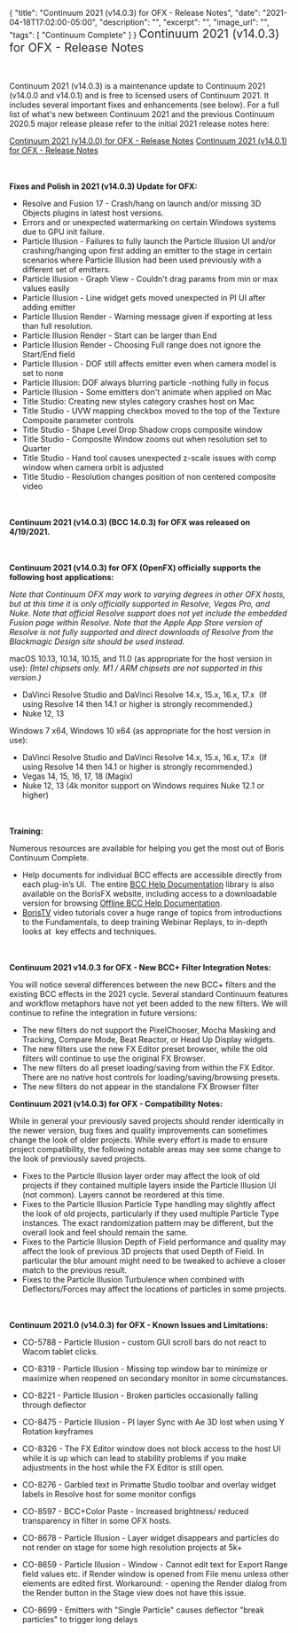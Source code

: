 {
  "title": "Continuum 2021 (v14.0.3) for OFX - Release Notes",
  "date": "2021-04-18T17:02:00-05:00",
  "description": "",
  "excerpt": "",
  "image_url": "",
  "tags": [
    "Continuum Complete"
  ]
}
<span style="color: rgb(40, 40, 40); font-size: 1.5em; word-spacing: 0.5px;">Continuum 2021 (v14.0.3) for OFX - Release Notes</span>

<span style="font-size: 1rem;"> </span>

Continuum 2021 (v14.0.3) is a maintenance update to Continuum 2021 (v14.0.0 and v14.0.1) and is free to licensed users of Continuum 2021.  It includes several important fixes and enhancements (see below).  For a full list of what's new between Continuum 2021 and the previous Continuum 2020.5 major release please refer to the initial 2021 release notes here:

[Continuum 2021 (v14.0.0) for OFX - Release Notes](/release-notes/continuum-2021-v14.0.0-for-ofx-release-notes/)
[Continuum 2021 (v14.0.1) for OFX - Release Notes](/release-notes/continuum-2021-v14.0.1-for-ofx-release-notes/)

<span style="font-size: 1rem;"> </span>

**Fixes and Polish in 2021 (v14.0.3) Update for OFX:**

* Resolve and Fusion 17 - Crash/hang on launch and/or missing 3D Objects plugins in latest host versions.
* Errors and or unexpected watermarking on certain Windows systems due to GPU init failure.
* Particle Illusion - Failures to fully launch the Particle Illusion UI and/or crashing/hanging upon first adding an emitter to the stage in certain scenarios where Particle Illusion had been used previously with a different set of emitters.
* Particle Illusion - Graph View - Couldn't drag params from min or max values easily
* Particle Illusion - Line widget gets moved unexpected in PI UI after adding emitter
* Particle Illusion Render - Warning message given if exporting at less than full resolution.
* Particle Illusion Render - Start can be larger than End
* Particle Illusion Render - Choosing Full range does not ignore the Start/End field
* Particle Illusion - DOF still affects emitter even when camera model is set to none
* Particle Illusion: DOF always blurring particle -nothing fully in focus
* Particle Illusion - Some emitters don't animate when applied on Mac
* Title Studio: Creating new styles category crashes host on Mac
* Title Studio - UVW mapping checkbox moved to the top of the Texture Composite parameter controls
* Title Studio - Shape Level Drop Shadow crops composite window
* Title Studio - Composite Window zooms out when resolution set to Quarter
* Title Studio - Hand tool causes unexpected z-scale issues with comp window when camera orbit is adjusted
* Title Studio - Resolution changes position of non centered composite video

<span style="font-size: 1rem;"> </span>

**Continuum 2021 (v14.0.3) (BCC 14.0.3) for OFX was released on 4/19/2021.**

<span style="font-size: 1rem;"> </span>

**Continuum 2021 (v14.0.3) for OFX (OpenFX) officially supports the following host applications:**

_Note that Continuum OFX may work to varying degrees in other OFX hosts, but at this time it is only officially supported in Resolve, Vegas Pro, and Nuke.  Note that official Resolve support does not yet include the embedded Fusion page within Resolve.  Note that the Apple App Store version of Resolve is not fully supported and direct downloads of Resolve from the Blackmagic Design site should be used instead._

macOS 10.13, 10.14, 10.15, and 11.0 (as appropriate for the host version in use):  _(Intel chipsets only.  M1 / ARM chipsets are not supported in this version.)_

* DaVinci Resolve Studio and DaVinci Resolve 14.x, 15.x, 16.x, 17.x  (If using Resolve 14 then 14.1 or higher is strongly recommended.)
* Nuke 12, 13

Windows 7 x64, Windows 10 x64 (as appropriate for the host version in use):

* DaVinci Resolve Studio and DaVinci Resolve 14.x, 15.x, 16.x, 17.x  (If using Resolve 14 then 14.1 or higher is strongly recommended.)
* Vegas 14, 15, 16, 17, 18 (Magix)
* Nuke 12, 13 (4k monitor support on Windows requires Nuke 12.1 or higher)

<span style="font-size: 1rem;"> </span>

**Training:**

Numerous resources are available for helping you get the most out of Boris Continuum Complete.

* Help documents for individual BCC effects are accessible directly from each plug-in’s UI.  The entire [BCC Help Documentation](/documentation/continuum/bcc-user-guide/ "BCC Help Documentation") library is also available on the BorisFX website, including access to a downloadable version for browsing [Offline BCC Help Documentation](https://cdn.borisfx.com/borisfx/store/BCC2019Documentation.zip "Offline Downloadable BCC Help Documentation").
* [BorisTV](/videos/) video tutorials cover a huge range of topics from introductions to the Fundamentals, to deep training Webinar Replays, to in-depth looks at  key effects and techniques.

<span style="font-size: 1rem;"> </span>

**Continuum 2021 v14.0.3 for OFX - New BCC+ Filter Integration Notes:**

You will notice several differences between the new BCC+ filters and the existing BCC effects in the 2021 cycle.  Several standard Continuum features and workflow metaphors have not yet been added to the new filters.  We will continue to refine the integration in future versions:

* The new filters do not support the PixelChooser, Mocha Masking and Tracking, Compare Mode, Beat Reactor, or Head Up Display widgets.
* The new filters use the new FX Editor preset browser, while the old filters will continue to use the original FX Browser.
* The new filters do all preset loading/saving from within the FX Editor.  There are no native host controls for loading/saving/browsing presets.
* The new filters do not appear in the standalone FX Browser filter

**Continuum 2021 (v14.0.3) for OFX - Compatibility Notes:**

While in general your previously saved projects should render identically in the newer version, bug fixes and quality improvements can sometimes change the look of older projects. While every effort is made to ensure project compatibility, the following notable areas may see some change to the look of previously saved projects.

* Fixes to the Particle Illusion layer order may affect the look of old projects if they contained multiple layers inside the Particle Illusion UI (not common).  Layers cannot be reordered at this time.
* Fixes to the Particle Illusion Particle Type handling may slightly affect the look of old projects, particularly if they used multiple Particle Type instances.  The exact randomization pattern may be different, but the overall look and feel should remain the same.
* Fixes to the Particle Illusion Depth of Field performance and quality may affect the look of previous 3D projects that used Depth of Field.  In particular the blur amount might need to be tweaked to achieve a closer match to the previous result.
* Fixes to the Particle Illusion Turbulence when combined with Deflectors/Forces may affect the locations of particles in some projects.

<span style="font-size: 1rem;"> </span>

**Continuum 2021.0 (v14.0.3) for OFX - Known Issues and Limitations:**

* CO-5788 - Particle Illusion - custom GUI scroll bars do not react to Wacom tablet clicks.
* CO-8319 - Particle Illusion - Missing top window bar to minimize or maximize when reopened on secondary monitor in some circumstances.
* CO-8221 - Particle Illusion - Broken particles occasionally falling through deflector
* CO-8475 - Particle Illusion - PI layer Sync with Ae 3D lost when using Y Rotation keyframes
* CO-8326 - The FX Editor window does not block access to the host UI while it is up which can lead to stability problems if you make adjustments in the host while the FX Editor is still open.
* CO-8276 - Garbled text in Primatte Studio toolbar and overlay widget labels in Resolve host for some monitor configs
* CO-8597 - BCC+Color Paste - Increased brightness/ reduced transparency in filter in some OFX hosts.
* CO-8678 - Particle Illusion - Layer widget disappears and particles do not render on stage for some high resolution projects at 5k+
* CO-8659 - Particle Illusion - Window - Cannot edit text for Export Range field values etc. if Render window is opened from File menu unless other elements are edited first.  Workaround: - opening the Render dialog from the Render button in the Stage view does not have this issue.
* CO-8699 - Emitters with "Single Particle" causes deflector "break particles" to trigger long delays

  <div id="ext-gen9245"> </div>